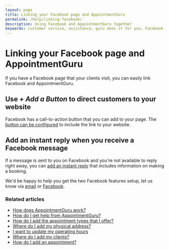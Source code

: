 ```yaml
---
layout: page
title: Linking your Facebook page and AppointmentGuru
permalink: /help/linking-facebook/
description: Using Facebook and AppointmentGuru together
keywords: customer service, assistance, guru does it for you, Facebook
---
```


# Linking your Facebook page and AppointmentGuru

If you have a Facebook page that your clients visit, you can easily link Facebook and AppointmentGuru.

## Use *+ Add a Button* to direct customers to your website

Facebook has a call-to-action button that you can add to your page. The [button can be configured](https://www.facebook.com/help/977869848936797?helpref=search&sr=2&query=button) to include the link to your website.

## Add an instant reply when you receive a Facebook message

If a message is sent to you on Facebook and you're not available to reply right away, you can [add an instant reply](https://www.facebook.com/help/1615627532020480?helpref=search&sr=1&query=response%20assistant) that includes information on making a booking.

We'd be happy to help you get the two Facebook features setup, let us know via [email](mailto:support@appointmentguru.co) or [Facebook](https://www.facebook.com/appointmentguru).

### Related articles

* [How does AppointmentGuru work?](/help/how-does-appointmentguru-work)
* [How do I get help from AppointmentGuru?](/help/how-do-I-get-help)
* [How do I add the appointment types that I offer?](/help/add-appointment-types)
* [Where do I add my physical address?](/help/add-address)
* [I want to update my operating hours](/help/update-operating-hours)
* [Where do I add my clients?](/help/add-clients)
* [How do I add an appointment?](/help/add-an-appointment)
